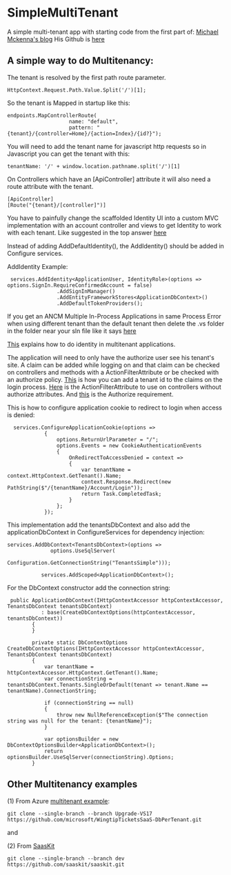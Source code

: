 # SimpleMultiTenant
A simple multi-tenant app with starting code from the first part of: [Michael Mckenna's blog](https://michael-mckenna.com/multi-tenant-asp-dot-net-core-application-tenant-resolution/) His Github is [here](https://github.com/myquay)

## A simple way to do Multitenancy:
The tenant is resolved by the first path route parameter.
```
HttpContext.Request.Path.Value.Split('/')[1];
```

So the tenant is Mapped in startup like this:
```
endpoints.MapControllerRoute(
                    name: "default",
                    pattern: "{tenant}/{controller=Home}/{action=Index}/{id?}");
```

You will need to add the tenant name for javascript http requests so in Javascript you can get the tenant with this:
```
tenantName: '/' + window.location.pathname.split('/')[1]
```

On Controllers which have an [ApiController] attribute it will also need a route attribute with the tenant.
```
[ApiController]
[Route("{tenant}/[controller]")]
```

You have to painfully change the scaffolded Identity UI into a custom MVC implementation with an account controller and views to get Identity to work with each tenant. Like suggested in the top answer [here](https://stackoverflow.com/questions/50682108/change-routing-in-asp-net-core-identity-ui)

Instead of adding AddDefaultIdentity(), the AddIdentity() should be added in Configure services.

AddIdentity Example:
```
 services.AddIdentity<ApplicationUser, IdentityRole>(options => options.SignIn.RequireConfirmedAccount = false)
                .AddSignInManager()
                .AddEntityFrameworkStores<ApplicationDbContext>()
                .AddDefaultTokenProviders();
```

If you get an ANCM Multiple In-Process Applications in same Process Error when using different tenant than the default tenant then delete the .vs folder in the folder near your sln file like it says [here](https://stackoverflow.com/questions/58246822/http-error-500-35-ancm-multiple-in-process-applications-in-same-process-asp-ne)

[This](https://docs.microsoft.com/en-us/azure/architecture/multitenant-identity/) explains how to do identity in multitenant applications.

The application will need to only have the authorize user see his tenant's site. A claim can be added while logging on and that claim can be checked on controllers and methods with a ActionFilterAttribute or be checked with an authorize policy. [This](https://blog.dangl.me/archive/adding-custom-claims-when-logging-in-with-aspnet-core-identity-cookie/) is how you can add a tenant id to the claims on the login process. [Here](https://github.com/DanielRBowen/SimpleMultiTenant/blob/master/SimpleMultiTenant/Attributes/IsUserInCurrentTenantAttribute.cs) is the ActionFilterAttribute to use on controllers without authorize attributes. And [this](https://github.com/DanielRBowen/SimpleMultiTenant/blob/master/SimpleMultiTenant/Security/InCurrentTenantRequirement.cs) is the Authorize requirement.

This is how to configure application cookie to redirect to login when access is denied:

```
  services.ConfigureApplicationCookie(options =>
            {
                options.ReturnUrlParameter = "/";
                options.Events = new CookieAuthenticationEvents
                {
                    OnRedirectToAccessDenied = context =>
                    {
                        var tenantName = context.HttpContext.GetTenant().Name;
                        context.Response.Redirect(new PathString($"/{tenantName}/Account/Login"));
                        return Task.CompletedTask;
                    }
                };
            });
```

This implementation add the tenantsDbContext and also add the applicationDbContext in ConfigureServices for dependency injection:
 ```
 services.AddDbContext<TenantsDbContext>(options =>
               options.UseSqlServer(
                   Configuration.GetConnectionString("TenantsSimple")));

            services.AddScoped<ApplicationDbContext>();
 ```

For the DbContext constructor add the connection string:
```
 public ApplicationDbContext(IHttpContextAccessor httpContextAccessor, TenantsDbContext tenantsDbContext)
           : base(CreateDbContextOptions(httpContextAccessor, tenantsDbContext))
        {
        }

        private static DbContextOptions CreateDbContextOptions(IHttpContextAccessor httpContextAccessor, TenantsDbContext tenantsDbContext)
        {
            var tenantName = httpContextAccessor.HttpContext.GetTenant().Name;
            var connectionString = tenantsDbContext.Tenants.SingleOrDefault(tenant => tenant.Name == tenantName).ConnectionString;

            if (connectionString == null)
            {
                throw new NullReferenceException($"The connection string was null for the tenant: {tenantName}");
            }

            var optionsBuilder = new DbContextOptionsBuilder<ApplicationDbContext>();
            return optionsBuilder.UseSqlServer(connectionString).Options;
        }
```

## Other Multitenancy examples
(1)
From Azure [multitenant example](https://docs.microsoft.com/en-us/azure/sql-database/saas-dbpertenant-wingtip-app-overview#sql-database-wingtip-saas-tutorials]):
```
git clone --single-branch --branch Upgrade-VS17 https://github.com/microsoft/WingtipTicketsSaaS-DbPerTenant.git
```

and

(2)
From [SaasKit](https://github.com/saaskit/saaskit/tree/dev)
```
git clone --single-branch --branch dev https://github.com/saaskit/saaskit.git
```
